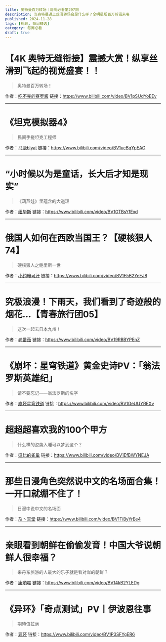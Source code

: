 ```yaml
---
title: 奥特曼百万转场丨每周必看第297期
description: 当奥特曼遇上丝滑转场会是什么样？全明星版百万剪辑来咯
published: 2024-11-28
tags: [视频, 每周精选]
category: 每周必看
draft: true
---
```


# 【4K 奥特无缝衔接】震撼大赏！纵享丝滑到飞起的视觉盛宴！！
> 奥特曼百万转场！

作者：[吃不完的赛罗酱](https://space.bilibili.com/414468914)
链接：https://www.bilibili.com/video/BV1pSUdYoEEv

---

# 《坦克模拟器4》
> 民间手搓坦克工程师

作者：[马鹿blyat](https://space.bilibili.com/6989655)
链接：https://www.bilibili.com/video/BV1ucBqYpEAG

---

# “小时候以为是童话，长大后才知是现实”
> 《葫芦娃》里蕴含的大道理

作者：[纽毕斯](https://space.bilibili.com/89338806)
链接：https://www.bilibili.com/video/BV1GTBsYfExd

---

# 俄国人如何在西欧当国王？【硬核狠人74】
> 硬核狠人之鲍里斯一世

作者：[小约翰可汗](https://space.bilibili.com/23947287)
链接：https://www.bilibili.com/video/BV1F5B2YeEJ8

---

# 究极浪漫！下雨天，我们看到了奇迹般的烟花…【青春旅行团05】
> 这次一起去日本九州！

作者：[老番茄](https://space.bilibili.com/546195)
链接：https://www.bilibili.com/video/BV19RBBYPEnZ

---

# 《崩坏：星穹铁道》黄金史诗PV：「翁法罗斯英雄纪」
> 请不要忘记——翁法罗斯的名字

作者：[崩坏星穹铁道](https://space.bilibili.com/1340190821)
链接：https://www.bilibili.com/video/BV1GeUUYREXy

---

# 超超超喜欢我的100个甲方
> 什么样的姿势入睡可以梦到这个？

作者：[逗比的雀巢](https://space.bilibili.com/5294454)
链接：https://www.bilibili.com/video/BV1EfBWYNEJA

---

# 那些日漫角色突然说中文的名场面合集！一开口就绷不住了！
> 日漫中说中文的名场面

作者：[尕丶天堂](https://space.bilibili.com/216025)
链接：https://www.bilibili.com/video/BV1TiByYrEe4

---

# 亲眼看到朝鲜在偷偷发育！中国大爷说朝鲜人很幸福？
> 来丹东旅游的人最大的乐子就是看对岸的朝鲜？

作者：[康哟喂](https://space.bilibili.com/11097284)
链接：https://www.bilibili.com/video/BV14kB2YLEDg

---

# 《异环》「奇点测试」PV丨伊波恩往事
> 期待值拉满

作者：[异环](https://space.bilibili.com/3546636978489848)
链接：https://www.bilibili.com/video/BV1P3SFYgER6

